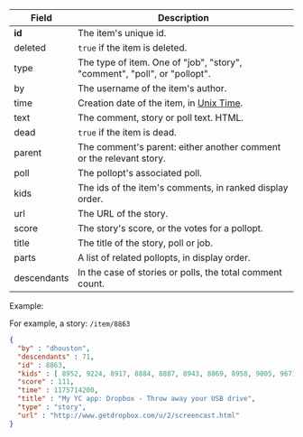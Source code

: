 Field | Description
------|------------
**id** | The item's unique id.
deleted | `true` if the item is deleted.
type | The type of item. One of "job", "story", "comment", "poll", or "pollopt".
by | The username of the item's author.
time | Creation date of the item, in [Unix Time](http://en.wikipedia.org/wiki/Unix_time).
text | The comment, story or poll text. HTML.
dead | `true` if the item is dead.
parent | The comment's parent: either another comment or the relevant story.
poll | The pollopt's associated poll.
kids | The ids of the item's comments, in ranked display order.
url | The URL of the story.
score | The story's score, or the votes for a pollopt.
title | The title of the story, poll or job.
parts | A list of related pollopts, in display order.
descendants | In the case of stories or polls, the total comment count.

Example: 

For example, a story: ```/item/8863```

```json
{
  "by" : "dhouston",
  "descendants" : 71,
  "id" : 8863,
  "kids" : [ 8952, 9224, 8917, 8884, 8887, 8943, 8869, 8958, 9005, 9671, 8940, 9067, 8908, 9055, 8865, 8881, 8872, 8873, 8955, 10403, 8903, 8928, 9125, 8998, 8901, 8902, 8907, 8894, 8878, 8870, 8980, 8934, 8876 ],
  "score" : 111,
  "time" : 1175714200,
  "title" : "My YC app: Dropbox - Throw away your USB drive",
  "type" : "story",
  "url" : "http://www.getdropbox.com/u/2/screencast.html"
}
```
